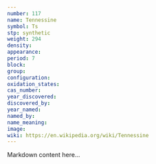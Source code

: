 ```yaml
---
number: 117
name: Tennessine
symbol: Ts
stp: synthetic
weight: 294
density:
appearance:
period: 7
block:
group:
configuration:
oxidation_states:
cas_number:
year_discovered:
discovered_by:
year_named:
named_by:
name_meaning:
image:
wiki: https://en.wikipedia.org/wiki/Tennessine
---
```


Markdown content here...
